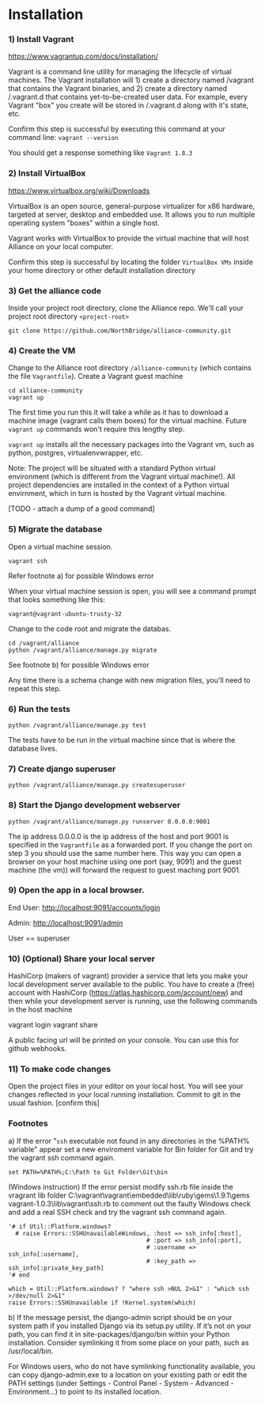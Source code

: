 Installation
============

### 1) Install Vagrant

https://www.vagrantup.com/docs/installation/

Vagrant is a command line utility for managing the lifecycle of virtual machines. The Vagrant installation will 1) create a directory named /vagrant that contains the Vagrant binaries, and 2) create a directory named /.vagrant.d that contains yet-to-be-created user data. For example, every Vagrant "box" you create will be stored in /.vagrant.d along with it's state, etc.

Confirm this step is successful by executing this command at your command line: `vagrant --version`

You should get a response something like `Vagrant 1.8.3`

### 2) Install VirtualBox

https://www.virtualbox.org/wiki/Downloads

VirtualBox is an open source, general-purpose virtualizer for x86 hardware, targeted at server, desktop and embedded use. It allows you to run multiple operating system "boxes" within a single host.

Vagrant works with VirtualBox to provide the virtual machine that will host Alliance on your local computer.

Confirm this step is successful by locating the folder `VirtualBox VMs` inside your home directory or other default installation directory


### 3) Get the alliance code

Inside your project root directory, clone the Alliance repo. We'll call your project root directory `<project-root>`

```
git clone https://github.com/NorthBridge/alliance-community.git
```
    
### 4) Create the VM

Change to the Alliance root directory `/alliance-community` (which contains the file `Vagrantfile`). Create a Vagrant guest machine

    cd alliance-community
    vagrant up
    
The first time you run this it will take a while as it has to download a machine image (vagrant calls them boxes) for the virtual machine. Future `vagrant up` commands won't require this lengthy step.

`vagrant up` installs all the necessary packages into the Vagrant vm, such as python, postgres, virtualenvwrapper, etc.

Note: The project will be situated with a standard Python virtual environment (which is different from the Vagrant virtual machine!). All project dependencies are installed in the context of a Python virtual envirnment, which in turn is hosted by the Vagrant virtual machine.

[TODO - attach a dump of a good command]

### 5) Migrate the database

Open a virtual machine session.

    vagrant ssh

Refer footnote a) for possible Windows error

When your virtual machine session is open, you will see a command prompt that looks something like this:

`vagrant@vagrant-ubuntu-trusty-32`

Change to the code root and migrate the databas.

    cd /vagrant/alliance
    python /vagrant/alliance/manage.py migrate

See footnote b) for possible Windows error
    
Any time there is a schema change with new migration files, you'll need to
repeat this step.

### 6) Run the tests

```
python /vagrant/alliance/manage.py test
```

The tests have to be run in the virtual machine since that is where the database lives.

### 7) Create django superuser

```
python /vagrant/alliance/manage.py createsuperuser
```

### 8) Start the Django development webserver

```
python /vagrant/alliance/manage.py runserver 0.0.0.0:9001
```

The ip address 0.0.0.0 is the ip address of the host and port 9001 is specified in the `Vagrantfile` as a forwarded port. If you change the port on step 3 you should use the same number here. This way you can open a browser on your host machine using one port (say, 9091) and the guest machine (the vm)) will forward the request to guest maching port 9001.

### 9) Open the app in a local browser.

End User: [http://localhost:9091/accounts/login](http://localhost:9091/accounts/login)

Admin: [http://localhost:9091/admin](http://localhost:9091/admin)

User == superuser

### 10) (Optional) Share your local server
HashiCorp (makers of vagrant) provider a service that lets you make your
local development server available to the public. You have to create
a (free) account with HashiCorp (https://atlas.hashicorp.com/account/new) and then
while your development server is running, use the following commands in the
host machine

   vagrant login
   vagrant share
   
A public facing url will be printed on your console. You can use this for
github webhooks.

### 11) To make code changes
Open the project files in your editor on your local host. You will see your changes reflected in your local running installation. Commit to git in the usual fashion. [confirm this]

### Footnotes

a) If the error "`ssh` executable not found in any directories in the %PATH%
variable" appear set a new enviroment variable for Bin folder for Git and
try the vagrant ssh command again.

    set PATH=%PATH%;C:\Path to Git Folder\Git\bin

(Windows instruction) If the error persist modify ssh.rb file inside the
vragrant lib folder C:\vagrant\vagrant\embedded\lib\ruby\gems\1.9.1\gems\
vagrant-1.0.3\lib\vagrant\ssh.rb to comment out the faulty Windows check 
and add a real SSH check and try the vagrant ssh command again.

```
'# if Util::Platform.windows?
  # raise Errors::SSHUnavailableWindows, :host => ssh_info[:host],
                                       # :port => ssh_info[:port],
                                       # :username => ssh_info[:username],
                                       # :key_path => ssh_info[:private_key_path]
'# end

which = Util::Platform.windows? ? "where ssh >NUL 2>&1" : "which ssh >/dev/null 2>&1"
raise Errors::SSHUnavailable if !Kernel.system(which)
```

b) If the message persist, the django-admin script should be on your system path
if you installed Django via its setup.py utility. If it’s not on your path, you
can find it in site-packages/django/bin within your Python installation.
Consider symlinking it from some place on your path, such as /usr/local/bin.

For Windows users, who do not have symlinking functionality available, you
can copy django-admin.exe to a location on your existing path or edit the
PATH settings (under Settings - Control Panel - System - Advanced - 
Environment...) to point to its installed location.


